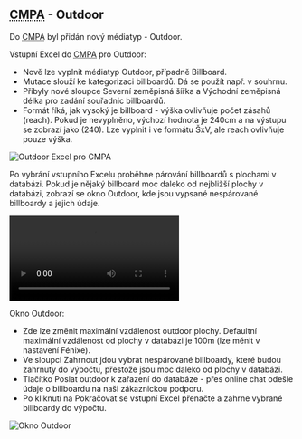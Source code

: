 ﻿---
categories: [fenix]
layout: fenix
---

## <abbr title="Crossmediální postanalýza">CMPA</abbr> - Outdoor
Do <abbr title="Crossmediální postanalýza">CMPA</abbr> byl přidán nový médiatyp - Outdoor.

Vstupní Excel do <abbr title="Crossmediální postanalýza">CMPA</abbr> pro Outdoor:
<ul>
<li>Nově lze vyplnit médiatyp Outdoor, případně Billboard.</li>
<li>Mutace slouží ke kategorizaci billboardů. Dá se použít např. v souhrnu.</li>
<li>Přibyly nové sloupce Severní zeměpisná šířka a Východní zeměpisná délka pro zadání souřadnic billboardů.</li>
<li>Formát říká, jak vysoký je billboard -  výška ovlivňuje počet zásahů (reach). Pokud je nevyplněno, výchozí hodnota je 240cm a na výstupu se zobrazí jako (240). Lze vyplnit i ve formátu ŠxV, ale reach ovlivňuje pouze výška.</li>
</ul>

![Outdoor Excel pro CMPA]({{site.url}}/data/cmpaoutdoorexcel.png "Outdoor Excel pro CMPA")

Po vybrání vstupního Excelu proběhne párování billboardů s plochami v databázi. Pokud je nějaký billboard moc daleko od nejbližší plochy v databázi, zobrazí se okno Outdoor, kde jsou vypsané nespárované billboardy a jejich údaje.

<video src="{{site.url}}/data/cmpaoutdoor.mp4" type="video/mp4" controls>CMPA - Outdoor</video>

Okno Outdoor:

<ul>
<li>Zde lze změnit maximální vzdálenost outdoor plochy. Defaultní maximální vzdálenost od plochy v databázi je 100m (lze měnit v nastavení Fénixe).</li>
<li>Ve sloupci Zahrnout jdou vybrat nespárované billboardy, které budou zahrnuty do výpočtu, přestože jsou moc daleko od plochy v databázi.</li>
<li>Tlačítko Poslat outdoor k zařazení do databáze - přes online chat odešle údaje o billboardu na naši zákaznickou podporu.</li>
<li>Po kliknutí na Pokračovat se vstupní Excel přenačte a zahrne vybrané billboardy do výpočtu.</li>
</ul>

![Okno Outdoor]({{site.url}}/data/outdoorokno.png "Okno Outdoor")